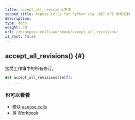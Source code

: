 ```yaml
---
title: accept_all_revisions方法
second_title: Aspose.Cells for Python via .NET API 参考资料
description:
type: docs
weight: 20
url: /zh/aspose.cells/workbook/accept_all_revisions/
is_root: false
---
```

##  accept_all_revisions() {#}
接受工作簿中的所有修订。



```python
def accept_all_revisions(self):
    ...
```





### 也可以看看
* 模块 [aspose.cells](../../)
* 类 [Workbook](/cells/python-net/zh/aspose.cells/workbook)
